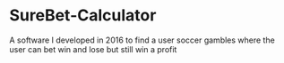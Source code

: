 # SureBet-Calculator
A software I developed in 2016 to find a user soccer gambles where the user can bet win and lose but still win a profit
